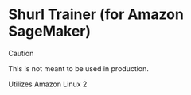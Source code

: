 # Shurl Trainer (for Amazon SageMaker)

> [!CAUTION]
> This is not meant to be used in production.

Utilizes Amazon Linux 2